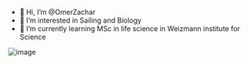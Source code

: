 - 👋 Hi, I’m @OmerZachar
- 👀 I’m interested in Sailing and Biology
- 🌱 I’m currently learning MSc in life science in Weizmann institute for Science

![image](https://github.com/OmerZachar/OZ-demo.github.io/assets/166693060/af678ece-fb2f-4da8-b62f-58d5e63b6fa6)
